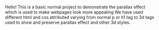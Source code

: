 Hello! This is a basic normal project to demonstrate the parallax effect which is used to make webpages look more appealing
We have used different html and css attributed varying from normal p or h1 tag to 3d tags used to show and preserve parallax effect and other 3d styles.
